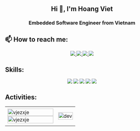 <h2 align="center">Hi 👋, I'm Hoang Viet</h2>
<p align="center">
  <h3 align="center"> Embedded Software Engineer from Vietnam </h3>
</p>

## 📫 How to reach me:

<p align="center">
 <a href="https://www.facebook.com/phan.hoang.viet.963911" alt="Facebook">
   <img src="https://img.icons8.com/?size=48&id=60459&format=png&color=000000" target="_blank" />
 </a> 
 <a href="https://www.instagram.com/vjezxje/" alt="Instagram">
   <img src="https://img.icons8.com/?size=48&id=32292&format=png&color=000000" target="_blank"/>
 </a> 
 <a href="https://github.com/vjezxje" alt="Github">
   <img src="https://img.icons8.com/?size=48&id=12598&format=png&color=000000" target="_blank"/>
 </a> 
 <a href="mailto:pvhviet1412@gmail.com" alt="Email">
   <img src="https://img.icons8.com/?size=48&id=124377&format=png&color=000000" target="_blank"/>
 </a>

## Skills:
<p align="center">
  <img src="https://img.icons8.com/color/48/000000/git.png"/>
  <img src="https://img.icons8.com/color/48/000000/github-2.png"/>
  <img src="https://img.icons8.com/?size=48&id=11670&format=png&color=000000"/>
  <img src="https://img.icons8.com/color/48/000000/visual-studio-code-2019.png"/>
  <img src="https://img.icons8.com/color/48/null/visual-studio--v2.png"/>
</p>

## Activities:

<table style="width:100%;">
  <tr>
    <td>
      <img src="https://github-readme-stats.vercel.app/api/top-langs/?username=vjezxje&bg_color=FFFFFF00&text_color=179fa3&layout=compact&hide=CSS&langs_count=10&custom_title=Top%20ngôn%20ngữ%20được%20dùng" alt="vjezxje" width="100%"/>
      <img src="https://github-readme-stats.vercel.app/api?username=vjezxje&bg_color=FFFFFF00&text_color=179fa3&show_icons=true&count_private=true&include_all_commits=true&custom_title=Hoạt%20động%20trên%20Github" alt="vjezxje" width="100%"/>
    </td>
    <td>
      <p align="center"> 
        <img src="https://cdn.dribbble.com/users/1059583/screenshots/4171367/coding-freak.gif" alt="dev" width="100%"/>
      </p>
    </td>
  </tr>
</table>
